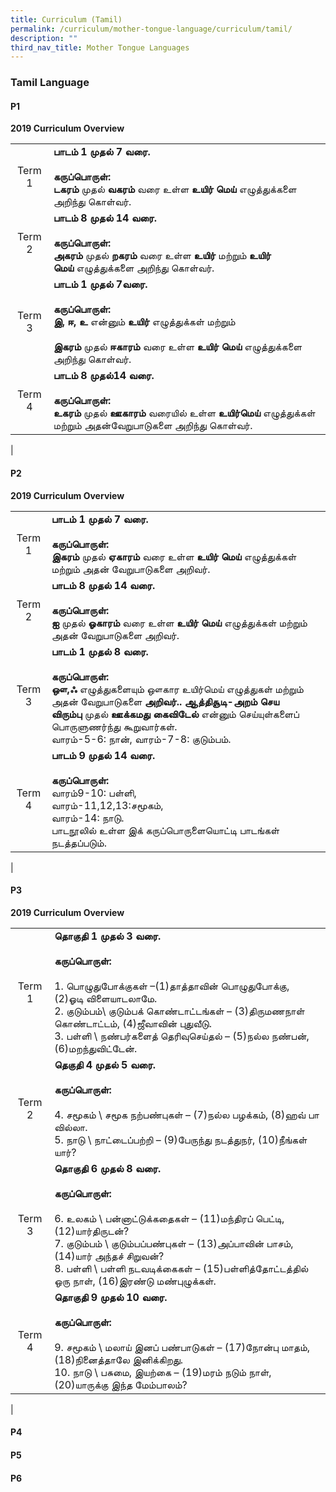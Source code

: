 ```yaml
---
title: Curriculum (Tamil)
permalink: /curriculum/mother-tongue-language/curriculum/tamil/
description: ""
third_nav_title: Mother Tongue Languages
---
```

### **Tamil Language**

#### **P1**
**2019 Curriculum Overview**

|  |  |
|:---:|---|
| Term 1 | **பாடம் 1 முதல் 7 வரை.**<br><br>**கருப்பொருள்:**<br>**டகரம்** முதல் **வகரம்** வரை உள்ள **உயிர் மெய்** எழுத்துக்களை அறிந்து கொள்வர். |
| Term 2 | **பாடம் 8 முதல் 14 வரை.**<br><br>**கருப்பொருள்:**<br>**அகரம்** முதல் **றகரம்** வரை உள்ள **உயிர்** மற்றும் **உயிர் மெய்** எழுத்துக்களை அறிந்து கொள்வர். |
| Term 3 | **பாடம் 1 முதல் 7வரை.**<br><br>**கருப்பொருள்:**<br>**இ, ஈ, உ** என்னும் **உயிர்** எழுத்துக்கள் மற்றும்<br><br>**இகரம்** முதல் **ஈகாரம்** வரை உள்ள **உயிர் மெய்** எழுத்துக்களை அறிந்து கொள்வர். |
| Term 4 | **பாடம் 8 முதல்14 வரை.**<br><br>**கருப்பொருள்:**<br>**உகரம்** முதல் **ஊகாரம்** வரையில் உள்ள **உயிர்மெய்** எழுத்துக்கள் மற்றும் அதன்வேறுபாடுகளை அறிந்து கொள்வர். |
|

#### **P2**
**2019 Curriculum Overview**

|  |  |
|:---:|---|
| Term 1 | **பாடம் 1 முதல் 7 வரை.**<br><br>**கருப்பொருள்:**<br>**இகரம்** முதல் **ஏகாரம்** வரை உள்ள **உயிர் மெய்** எழுத்துக்கள் மற்றும் அதன் வேறுபாடுகளை அறிவர். |
| Term 2 | **பாடம் 8 முதல் 14 வரை.**<br><br>**கருப்பொருள்:**<br>**ஐ** முதல் **ஓகாரம்** வரை உள்ள **உயிர் மெய்** எழுத்துக்கள் மற்றும் அதன் வேறுபாடுகளை அறிவர். |
| Term 3 | **பாடம் 1 முதல் 8 வரை.**<br><br>**கருப்பொருள்:**<br>**ஔ,ஃ** எழுத்துகளையும் ஔகார உயிர்மெய் எழுத்துகள் மற்றும் அதன் வேறுபாடுகளை **அறிவர்.. ஆத்திசூடி-அறம் செய விரும்பு** முதல் **ஊக்கமது கைவிடேல்** என்னும் செய்யுள்களைப் பொருளுணர்ந்து கூறுவார்கள்.<br>வாரம்-5-6: நான், வாரம்-7-8: குடும்பம். |
| Term 4 | **பாடம் 9 முதல் 14 வரை.**<br><br>**கருப்பொருள்:**<br>வாரம்9-10: பள்ளி,<br>வாரம்-11,12,13:சமூகம்,<br>வாரம்-14: நாடு.<br>பாடநூலில் உள்ள இக் கருப்பொருளையொட்டி பாடங்கள் நடத்தப்படும். |
|

#### **P3**

**2019 Curriculum Overview**

|  |  |
|:---:|---|
| Term 1 | **தொகுதி 1 முதல் 3 வரை.**<br><br>**கருப்பொருள்:**<br><br>1\. பொழுதுபோக்குகள் –(1)தாத்தாவின் பொழுதுபோக்கு, (2)ஓடி விளையாடலாமே.<br>2\. குடும்பம்\\ குடும்பக் கொண்டாட்டங்கள் – (3)திருமணநாள் கொண்டாட்டம், (4)ஜீவாவின் புதுவீடு.<br>3\. பள்ளி \\ நண்பர்களைத் தெரிவுசெய்தல் – (5)நல்ல நண்பன், (6)மறந்துவிட்டேன். |
| Term 2 | **தெகுதி 4 முதல் 5 வரை.**<br><br>**கருப்பொருள்:**<br><br>4\. சமூகம் \\ சமூக நற்பண்புகள் – (7)நல்ல பழக்கம், (8)ஹவ் பா வில்லா.<br>5\. நாடு \\ நாட்டைப்பற்றி – (9)பேருந்து நடத்துநர், (10)நீங்கள் யார்? |
| Term 3 | **தொகுதி 6 முதல் 8 வரை.**<br><br>**கருப்பொருள்:**<br><br>6\. உலகம் \\ பன்னாட்டுக்கதைகள் – (11)மந்திரப் பெட்டி, (12)யார்திருடன்?<br>7\. குடும்பம் \\ குடும்பப்பண்புகள் – (13)அப்பாவின் பாசம், (14)யார் அந்தச் சிறுவன்?<br>8\. பள்ளி \\ பள்ளி நடவடிக்கைகள் – (15)பள்ளித்தோட்டத்தில் ஒரு நாள், (16)இரண்டு மண்புழுக்கள். |
| Term 4 | **தொகுதி 9 முதல் 10 வரை.**<br><br>**கருப்பொருள்:**<br><br>9\. சமூகம் \\ மலாய் இனப் பண்பாடுகள் – (17)நோன்பு மாதம், (18)நினைத்தாலே இனிக்கிறது.<br>10\. நாடு \\ பசுமை, இயற்கை – (19)மரம் நடும் நாள், (20)யாருக்கு இந்த மேம்பாலம்? |
|

#### **P4**



#### **P5**



#### **P6**
